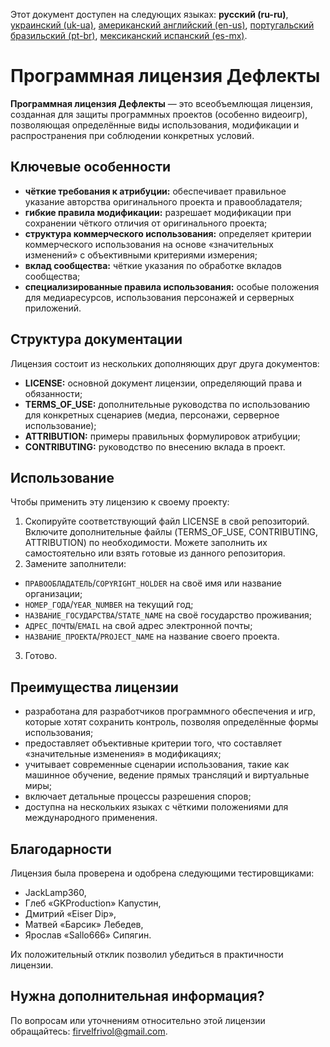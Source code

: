 Этот документ доступен на следующих языках: **русский (ru-ru)**, [украинский (uk-ua)](/other-langs/README_uk-ua.md), [американский английский (en-us)](/README.md), [португальский бразильский (pt-br)](/other-langs/README_pt-br.md), [мексиканский испанский (es-mx)](/other-langs/README_es-mx.md).

# Программная лицензия Дефлекты

**Программная лицензия Дефлекты** — это всеобъемлющая лицензия, созданная для защиты программных проектов (особенно видеоигр), позволяющая определённые виды использования, модификации и распространения при соблюдении конкретных условий.

## Ключевые особенности

* **чёткие требования к атрибуции:** обеспечивает правильное указание авторства оригинального проекта и правообладателя;
* **гибкие правила модификации:** разрешает модификации при сохранении чёткого отличия от оригинального проекта;
* **структура коммерческого использования:** определяет критерии коммерческого использования на основе «значительных изменений» с объективными критериями измерения;
* **вклад сообщества:** чёткие указания по обработке вкладов сообщества;
* **специализированные правила использования:** особые положения для медиаресурсов, использования персонажей и серверных приложений.

## Структура документации

Лицензия состоит из нескольких дополняющих друг друга документов:

* **LICENSE:** основной документ лицензии, определяющий права и обязанности;
* **TERMS_OF_USE:** дополнительные руководства по использованию для конкретных сценариев (медиа, персонажи, серверное использование);
* **ATTRIBUTION:** примеры правильных формулировок атрибуции;
* **CONTRIBUTING:** руководство по внесению вклада в проект.

## Использование

Чтобы применить эту лицензию к своему проекту:

1. Скопируйте соответствующий файл LICENSE в свой репозиторий. Включите дополнительные файлы (TERMS_OF_USE, CONTRIBUTING, ATTRIBUTION) по необходимости. Можете заполнить их самостоятельно или взять готовые из данного репозитория.
2. Замените заполнители:
  * `ПРАВООБЛАДАТЕЛЬ`/`COPYRIGHT_HOLDER` на своё имя или название организации;
  * `НОМЕР_ГОДА`/`YEAR_NUMBER` на текущий год;
  * `НАЗВАНИЕ_ГОСУДАРСТВА`/`STATE_NAME` на своё государство проживания;
  * `АДРЕС_ПОЧТЫ`/`EMAIL` на свой адрес электронной почты;
  * `НАЗВАНИЕ_ПРОЕКТА`/`PROJECT_NAME` на название своего проекта.
3. Готово.

## Преимущества лицензии

* разработана для разработчиков программного обеспечения и игр, которые хотят сохранить контроль, позволяя определённые формы использования;
* предоставляет объективные критерии того, что составляет «значительные изменения» в модификациях;
* учитывает современные сценарии использования, такие как машинное обучение, ведение прямых трансляций и виртуальные миры;
* включает детальные процессы разрешения споров;
* доступна на нескольких языках с чёткими положениями для международного применения.

## Благодарности

Лицензия была проверена и одобрена следующими тестировщиками:

* JackLamp360,
* Глеб «GKProduction» Капустин,
* Дмитрий «Eiser Dip»,
* Матвей «Барсик» Лебедев,
* Ярослав «Sallo666» Сипягин.

Их положительный отклик позволил убедиться в практичности лицензии.

## Нужна дополнительная информация?

По вопросам или уточнениям относительно этой лицензии обращайтесь: <firvelfrivol@gmail.com>.
